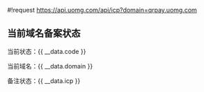 #!request https://api.uomg.com/api/icp?domain=qrpay.uomg.com

## 当前域名备案状态

当前状态：{{ __data.code }}

当前域名：{{ __data.domain }}

备注状态：{{ __data.icp }}
